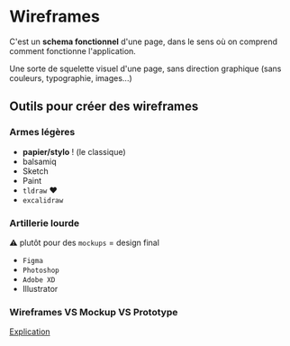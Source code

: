 # Wireframes

C'est un **schema fonctionnel** d'une page, dans le sens où on comprend comment fonctionne l'application.

Une sorte de squelette visuel d'une page, sans direction graphique (sans couleurs, typographie, images...)

## Outils pour créer des wireframes 

### Armes légères

- **papier/stylo** ! (le classique)
- balsamiq
- Sketch
- Paint
- `tldraw` ❤️
- `excalidraw`

### Artillerie lourde 

⚠️ plutôt pour des `mockups` = design final

- `Figma` 
- `Photoshop`
- `Adobe XD`
- Illustrator

### Wireframes VS Mockup VS Prototype

[Explication](https://gist.github.com/enzoclock/afd314b1e8f2ce269d9460b0e7573ceb)


